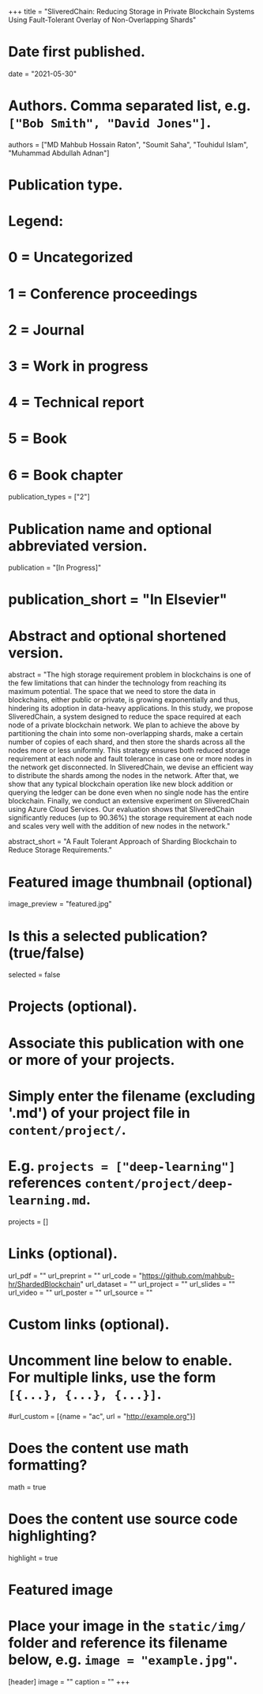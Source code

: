 +++
title = "SliveredChain: Reducing Storage in Private Blockchain Systems Using Fault-Tolerant Overlay of Non-Overlapping Shards"

# Date first published.
date = "2021-05-30"

# Authors. Comma separated list, e.g. `["Bob Smith", "David Jones"]`.
authors = ["MD Mahbub Hossain Raton", "Soumit Saha", "Touhidul Islam", "Muhammad Abdullah Adnan"]

# Publication type.
# Legend:
# 0 = Uncategorized
# 1 = Conference proceedings
# 2 = Journal
# 3 = Work in progress
# 4 = Technical report
# 5 = Book
# 6 = Book chapter
publication_types = ["2"]

# Publication name and optional abbreviated version.
publication = "[In Progress]"
# publication_short = "In Elsevier"

# Abstract and optional shortened version.
abstract = "The high storage requirement problem in blockchains is one of the few limitations that can hinder the technology from reaching its maximum potential. The space that we need to store the data in blockchains, either public or private, is growing exponentially and thus, hindering its adoption in data-heavy applications. In this study, we propose SliveredChain, a system designed to reduce the space required at each node of a private blockchain network. We plan to achieve the above by partitioning the chain into some non-overlapping shards, make a certain number of copies of each shard, and then store the shards across all the nodes more or less uniformly. This strategy ensures both reduced storage requirement at each node and fault tolerance in case one or more nodes in the network get disconnected. In SliveredChain, we devise an efficient way to distribute the shards among the nodes in the network. After that, we show that any typical blockchain operation like new block addition or querying the ledger can be done even when no single node has the entire blockchain. Finally, we conduct an extensive experiment on SliveredChain using Azure Cloud Services. Our evaluation shows that SliveredChain significantly reduces (up to 90.36%) the storage requirement at each node and scales very well with the addition of new nodes in the network."

abstract_short = "A Fault Tolerant Approach of Sharding Blockchain to Reduce Storage Requirements."

# Featured image thumbnail (optional)
image_preview = "featured.jpg"

# Is this a selected publication? (true/false)
selected = false

# Projects (optional).
#   Associate this publication with one or more of your projects.
#   Simply enter the filename (excluding '.md') of your project file in `content/project/`.
#   E.g. `projects = ["deep-learning"]` references `content/project/deep-learning.md`.
projects = []

# Links (optional).
url_pdf = ""
url_preprint = ""
url_code = "https://github.com/mahbub-hr/ShardedBlockchain"
url_dataset = ""
url_project = ""
url_slides = ""
url_video = ""
url_poster = ""
url_source = ""


# Custom links (optional).
#   Uncomment line below to enable. For multiple links, use the form `[{...}, {...}, {...}]`.
#url_custom = [{name = "ac", url = "http://example.org"}]
      


# Does the content use math formatting?
math = true

# Does the content use source code highlighting?
highlight = true

# Featured image
# Place your image in the `static/img/` folder and reference its filename below, e.g. `image = "example.jpg"`.
[header]
image = ""
caption = ""
+++